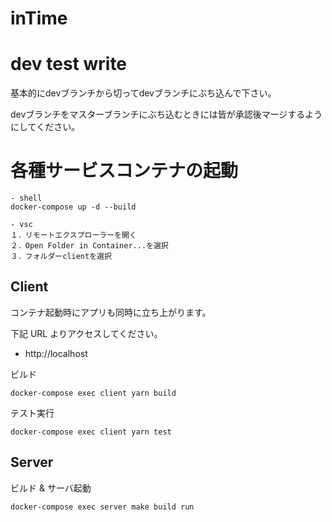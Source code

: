 # inTime
# dev test write
基本的にdevブランチから切ってdevブランチにぶち込んで下さい。

devブランチをマスターブランチにぶち込むときには皆が承認後マージするようにしてください。

# 各種サービスコンテナの起動

```shell
- shell
docker-compose up -d --build
```

```vsc
- vsc
１．リモートエクスプローラーを開く
２．Open Folder in Container...を選択
３．フォルダーclientを選択
```

## Client

コンテナ起動時にアプリも同時に立ち上がります。

下記 URL よりアクセスしてください。

- http://localhost

ビルド

```shell
docker-compose exec client yarn build
```

テスト実行

```shell
docker-compose exec client yarn test
```

## Server

ビルド & サーバ起動

```shell
docker-compose exec server make build run
```
